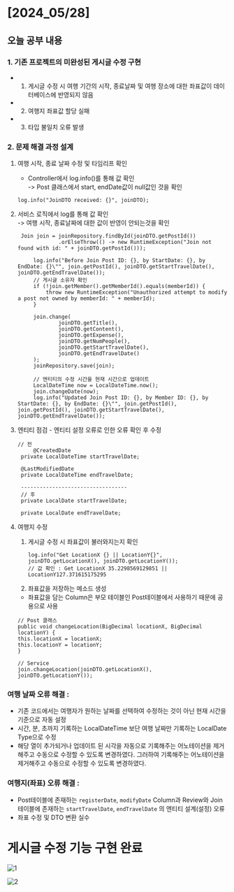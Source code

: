 # [2024_05/28]

## 오늘 공부 내용

### 1. 기존 프로젝트의 미완성된 게시글 수정 구현
- 1. 게시글 수정 시 여행 기간의 시작, 종료날짜 및 여행 장소에 대한 좌표값이 데이터베이스에 반영되지 않음
- 2. 여행지 좌표값 할당 실패
- 3. 타입 불일치 오류 발생

### 2. 문제 해결 과정 설계

1. 여행 시작, 종료 날짜 수정 및 타임리프 확인
   - Controller에서 log.info()를 통해 값 확인 <br>-> Post 클래스에서 start, endDate값이 null값인 것을 확인
    ```
    log.info("JoinDTO received: {}", joinDTO);
    ```
2. 서비스 로직에서 log를 통해 값 확인 <br>-> 여행 시작, 종료날짜에 대한 값이 반영이 안되는것을 확인
   ```
    Join join = joinRepository.findById(joinDTO.getPostId())
                .orElseThrow(() -> new RuntimeException("Join not found with id: " + joinDTO.getPostId()));

        log.info("Before Join Post ID: {}, by StartDate: {}, by EndDate: {}\"", join.getPostId(), joinDTO.getStartTravelDate(), joinDTO.getEndTravelDate());
        // 게시글 소유자 확인
        if (!join.getMember().getMemberId().equals(memberId)) {
            throw new RuntimeException("Unauthorized attempt to modify a post not owned by memberId: " + memberId);
        }

        join.change(
                joinDTO.getTitle(),
                joinDTO.getContent(),
                joinDTO.getExpense(),
                joinDTO.getNumPeople(),
                joinDTO.getStartTravelDate(),
                joinDTO.getEndTravelDate()
        );
        joinRepository.save(join);

        // 엔티티의 수정 시간을 현재 시간으로 업데이트
        LocalDateTime now = LocalDateTime.now();
        join.changeDate(now);
        log.info("Updated Join Post ID: {}, by Member ID: {}, by StartDate: {}, by EndDate: {}\"", join.getPostId(), join.getPostId(), joinDTO.getStartTravelDate(), joinDTO.getEndTravelDate());
    ```
3. 엔티티 점검 - 엔티티 설정 오류로 인한 오류 확인 후 수정
   ```
   // 전
	 	@CreatedDate
    private LocalDateTime startTravelDate;

    @LastModifiedDate
    private LocalDateTime endTravelDate;
    
    ----------------------------------
    // 후
    private LocalDate startTravelDate;
    
    private LocalDate endTravelDate;
   ```

4. 여행지 수정
    1. 게시글 수정 시 좌표값이 불러와지는지 확인
        ```
       log.info("Get LocationX {} || LocationY{}", joinDTO.getLocationX(), joinDTO.getLocationY());
       // 값 확인 : Get LocationX 35.2298569129851 || LocationY127.371615175295 
       ```
   2. 좌표값을 저장하는 메소드 생성
   - 좌표값을 담는 Column은 부모 테이블인 Post테이블에서 사용하기 때문에 공용으로 사용
    ```
   // Post 클래스
   public void changeLocation(BigDecimal locationX, BigDecimal locationY) {
    this.locationX = locationX;
    this.locationY = locationY;
    }
   
    // Service
    join.changeLocation(joinDTO.getLocationX(), joinDTO.getLocationY());
   ```


### 여행 날짜 오류 해결 :
+ 기존 코드에서는 여행자가 원하는 날짜를 선택하여 수정하는 것이 아닌 현재 시간을 기준으로 자동 설정
+ 시간, 분, 초까지 기록하는 LocalDateTime 보단 여행 날짜만 기록하는 LocalDate Type으로 수정
+ 해당 열이 추가되거나 업데이트 된 시각을 자동으로 기록해주는 어노테이션을 제거해주고 수동으로 수정할 수 있도록 변경하였다.
  그러하여 기록해주는 어노테이션을 제거해주고 수동으로 수정할 수 있도록 변경하였다.

### 여행지(좌표) 오류 해결 :
+ Post테이블에 존재하는 `registerDate`,  `modifyDate` Column과
   Review와 Join테이블에 존재하는 `startTravelDate`,  `endTravelDate` 의 엔티티 설계(설정) 오류
+ 좌표 수정 및 DTO 변환 실수

# 게시글 수정 기능 구현 완료
![1](https://github.com/GollllDong/TIL/assets/109501612/91fef860-4207-4163-a5fe-3ae36ee16782)


![2](https://github.com/GollllDong/TIL/assets/109501612/be4d9470-c3df-43dc-9aab-2231cf1d06bf)
